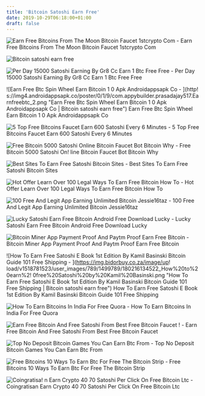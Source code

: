 ```yaml
---
title: 'Bitcoin Satoshi Earn Free'
date: 2019-10-29T06:18:00+01:00
draft: false
---
```


![Earn Free Bitcoins From The Moon Bitcoin Faucet 1stcrypto Com - ](https://1stcrypto.com/wp-content/uploads/2015/03/moon-bitcoin-pauout.jpg "Earn Free Bitcoins From The Moon Bitcoin Faucet 1stcrypto Com | Bitcoin satoshi earn free") Earn Free Bitcoins From The Moon Bitcoin Faucet 1stcrypto Com

![Bitcoin satoshi earn free](https://cdn.investinblockchain.com/wp-content/uploads/2019/02/bitcoin_aliens_app1.jpg "Bitcoin satoshi earn free") 

![Per Day 15000 Satoshi Earning By Gr8 Cc Earn 1 Btc Free Free - ](https://i.pinimg.com/originals/e7/3e/89/e73e89c5bd7f2ac7ddb31693327e33b4.jpg "Per Day 15000 Satoshi Earning By Gr8 Cc Earn 1 Btc Free Free | Bitcoin satoshi earn free") Per Day 15000 Satoshi Earning By Gr8 Cc Earn 1 Btc Free Free

![Earn Free Btc Spin Wheel Earn Bitcoin 1 0 Apk Androidappsapk Co - ](http!   s://img4.androidappsapk.co/poster/0/1/9/com.appybuilder.prasadajay517.Earnfreebtc_2.png "Earn Free Btc Spin Wheel Earn Bitcoin 1 0 Apk Androidappsapk Co | Bitcoin satoshi earn free") Earn Free Btc Spin Wheel Earn Bitcoin 1 0 Apk Androidappsapk Co

![5 Top Free Bitcoins Faucet Earn 600 Satoshi Every 6 Minutes - ](https://i.pinimg.com/originals/6f/d5/1e/6fd51ee690cf3eaa74a52d8838229db4.png "5 Top Free Bitcoins Faucet Earn 600 Satoshi Every 6 Minutes | Bitcoin satoshi earn free") 5 Top Free Bitcoins Faucet Earn 600 Satoshi Every 6 Minutes

![Free Bitcoin 5000 Satoshi Online Bitcoin Faucet Bot Bitcoin Why - ](http://hi-berlin.de/img/46821cd4aef578b819e16c49fbb9cdaf.jpg "Free Bitcoin 5000 Satoshi Online Bitcoin Faucet Bot Bitcoin Why!    | Bitcoin satoshi earn free") Free Bitcoin 5000 Satoshi On! line Bitcoin Faucet Bot Bitcoin Why

![Best Sites To Earn Free Satoshi Bitcoin Sites - ](https://www.bit-sites.com/wp-content/uploads/2017/09/Satoshis-Free.png "Best Sites To Earn Free Satoshi Bitcoin Sites | Bitcoin satoshi earn free") Best Sites To Earn Free Satoshi Bitcoin Sites

![Hot Offer Learn Over 100 Legal Ways To Earn Free Bitcoin How To - ](https://legaldeals.files.wordpress.com/2016/11/wp-1478698836193.jpeg "Hot Offer Learn Over 100 Legal Ways To Earn Free Bitcoin How To | Bitcoin satoshi earn free") Hot Offer Learn Over 100 Legal Ways To Earn Free Bitcoin How To

![100 Free And Legit App Earning Unlimited Bitcoin Jessie16taz - ](https://jessie16taz.files.wordpress.com/2018/03/screenshot_2018-03-05-23-09-22-6181107211974.png?w=840 "100 Free And Legit!    App Earning Unlimited Bitcoin Jessie16taz | Bitcoin satoshi earn free") 100 Free And Legit App Earning Unlimited Bitcoin Jessie16taz

![Lucky Satoshi Earn Free Bitcoin Android Free Download Lucky - ](https://media.cdnandroid.com/e2/73/49/87/imagen-lucky-satoshi-earn-free-bitcoin-4gal.jpg "Lucky Satoshi Earn Free Bitcoin Android Free Download Lucky | Bitcoin satoshi earn free") Lucky Satoshi Earn Free Bitcoin Android Free Download Lucky

![Bitcoin Miner App Payment Proof And Paytm Proof Earn Free Bitcoin - ](http://cryptonewsguru.com/wp-content/uploads/2018/07/1531046994_maxresdefault-850x491.jpg "Bitcoin Miner App Payment Proof And Paytm Proof Earn Free Bitcoin | Bitcoin satoshi earn free") Bitcoin Miner App Payment Proof And Paytm Proof Earn Free Bitcoin

![How To Earn Free Satoshi E Book 1st Edition By Kamil Basinski Bitcoin Guide 101 Free Shipping - ](https://img.bidorbuy.co.za/image/up!   load/v1518781523/user_images/789/1499789/180216134522_How%20to%20earn%2!   0free%20Satoshi%20by%20Kamil%20Basinski.png "How To Earn Free Satoshi E Book 1st Edition By Kamil Basinski Bitcoin Guide 101 Free Shipping | Bitcoin satoshi earn free") How To Earn Free Satoshi E Book 1st Edition By Kamil Basinski Bitcoin Guide 101 Free Shipping

![How To Earn Bitcoins In India For Free Quora - ](https://qph.fs.quoracdn.net/main-qimg-4eeec6401e3f7fce6dad0b41a392dee3-c "How To Earn Bitcoins In India For Free Quora | Bitcoin satoshi earn free") How To Earn Bitcoins In India For Free Quora

![Earn Free Bitcoin And Free Satoshi From Best Free Bitcoin Faucet !   - ](https://3.bp.blogspot.com/-qW_MGE9uV-Q/WOHWfMSq0fI/AAAAAAAAAVA/JQ8Ubc9f4lAaY16eBZDG4Z5rlRJcKmdjACLcB/s1600/best-bitcoin-sites-list-F.jpg "Earn Free Bitcoin And Free Satoshi From Best Free Bitcoin Faucet | Bitcoin satoshi earn free") Earn Free Bitcoin And Free Satoshi From Best Free Bitcoin Faucet

![Top No Deposit Bitcoin Games You Can Earn Btc From - ](https://miro.medium.com/max/1200/0*8IeopF0ykaaOQAAO.jpg "Top No Deposit Bitcoin Games You Can Earn Btc From | Bitcoin satoshi earn free") Top No Deposit Bitcoin Games You Can Earn Btc From

![Free Bitcoins 10 Ways To Earn Btc For Free The Bitcoin Strip - ](https://thebitcoinstrip.com/wp-content/uploads/2018/06/300x250_1.gif "Free Bitcoins 10 Ways To Earn Btc For Free The Bitcoin Strip | Bitcoin satoshi earn free") Free Bitcoins 10 Ways To Earn Btc For Free The Bitcoin Strip

![Coingratisa!   n Earn Crypto 40 70 Satoshi Per Click On Free Bitcoin Ltc - ](https://i.ytimg.com/vi/hcdJ0IgjZZ8/maxresdefault.jpg "Co!   ingratisan Earn Crypto 40 70 Satoshi Per Click On Free Bitcoin Ltc | Bitcoin satoshi earn free") Coingratisan Earn Crypto 40 70 Satoshi Per Click On Free Bitcoin Ltc